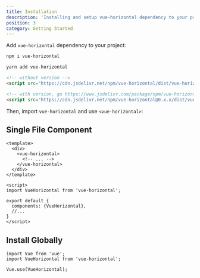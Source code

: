 ```yaml
---
title: Installation
description: 'Installing and setup vue-horizontal dependency to your project.'
position: 3
category: Getting Started
---
```


Add `vue-horizontal` dependency to your project:

<code-group>
  <code-block label="NPM" active>

  ```bash
  npm i vue-horizontal
  ```

  </code-block>
  <code-block label="Yarn">

  ```bash
  yarn add vue-horizontal
  ```

  </code-block>
  <code-block label="<script>">

  ```html
  <!-- without version -->
  <script src="https://cdn.jsdelivr.net/npm/vue-horizontal/dist/vue-horizontal.esm.min.js"></script>
  
  <!-- with version, go https://www.jsdelivr.com/package/npm/vue-horizontal to find -->
  <script src="https://cdn.jsdelivr.net/npm/vue-horizontal@0.x.x/dist/vue-horizontal.esm.min.js"></script>
  ```

  </code-block>
</code-group>

Then, import `vue-horizontal` and use `<vue-horizontal>`:

## Single File Component

```vue[my-amazing-component.vue]
<template>
  <div>
    <vue-horizontal>
      <!-- ... -->
    </vue-horizontal>
  </div>
</template>

<script>
import VueHorizontal from 'vue-horizontal';

export default {
  components: {VueHorizontal},
  //...
}
</script>
```

## Install Globally

```js[app.js]
import Vue from 'vue';
import VueHorizontal from 'vue-horizontal';

Vue.use(VueHorizontal);
```
